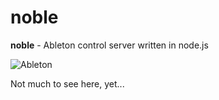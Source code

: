 # noble

**noble** - Ableton control server written in node.js

![Ableton](http://i.imgur.com/QSv4pcn.png "Ableton")

Not much to see here, yet...